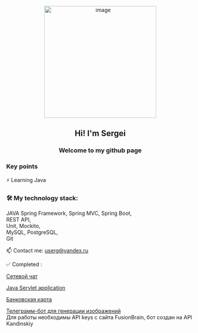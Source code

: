 <p align="center">
    <img src="https://github.com/user-attachments/assets/c86ef2ea-9546-48fd-87b9-18a0335f5637" alt="image" width="300">
</p>
<h2 align="center">Hi! I'm Sergei</h2>
<h3 align="center">Welcome to my github page</h3>



### Key points

⚡ Learning Java  

### 🛠 My technology stack:

JAVA 
Spring Framework, Spring MVC, Spring Boot,  
REST API,  
Unit, Mockito,  
MySQL, PostgreSQL,  
Git   
<!--
[![My Skills](https://skills.thijs.gg/icons?i=java,css,html,git,mysql)](https://skills.thijs.gg)
-->
📫 Contact me: userg@yandex.ru

 ✅ Completed :

[Сетевой чат](https://github.com/SKISHCHENKO/Chat)  

[Java Servlet application](https://github.com/SKISHCHENKO/ServletsPosts)  

[Банковская карта](https://github.com/SKISHCHENKO/BankApp)

[Телеграмм-бот для генерации изображений](https://github.com/SKISHCHENKO/GeneratePictBot)  
Для работы необходимы API keys с сайта FusionBrain, бот создан на API Kandinskiy

<!--
**SKISHCHENKO/SKISHCHENKO** is a ✨ _special_ ✨ repository because its `README.md` (this file) appears on your GitHub profile.

Here are some ideas to get you started:

- 🔭 I’m currently working on ...
- 🌱 I’m currently learning ...
- 👯 I’m looking to collaborate on ...
- 🤔 I’m looking for help with ...
- 💬 Ask me about ...
- 📫 How to reach me: ...
- 😄 Pronouns: ...
- ⚡ Fun fact: ...
-->
